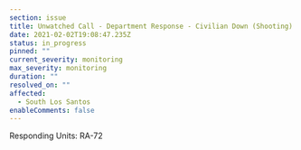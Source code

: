 ```yaml
---
section: issue
title: Unwatched Call - Department Response - Civilian Down (Shooting)
date: 2021-02-02T19:08:47.235Z
status: in_progress
pinned: ""
current_severity: monitoring
max_severity: monitoring
duration: ""
resolved_on: ""
affected:
  - South Los Santos
enableComments: false
---
```

Responding Units: RA-72